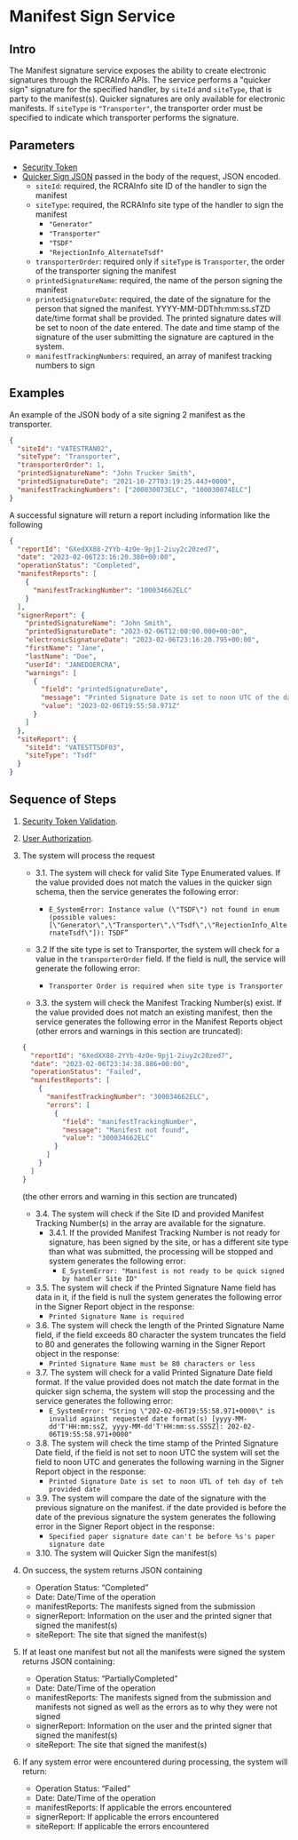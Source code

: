# Manifest Sign Service

## Intro

The Manifest signature service exposes the ability to create electronic signatures through the RCRAInfo APIs.
The service performs a "quicker sign" signature for the specified handler, by `siteId` and `siteType`, that is party to
the manifest(s). Quicker signatures are only available for electronic manifests. If `siteType` is `"Transporter"`, the
transporter order must be specified to indicate which transporter performs the signature.

## Parameters

- [Security Token](../authentication.md#security-tokens)
- [Quicker Sign JSON](https://github.com/USEPA/e-manifest/blob/master/Services-Information/Schema/quicker%20sign.json)
  passed in the body of the request, JSON encoded.
  - `siteId`: required, the RCRAInfo site ID of the handler to sign the manifest
  - `siteType`: required, the RCRAInfo site type of the handler to sign the manifest
    - `"Generator"`
    - `"Transporter"`
    - `"TSDF"`
    - `"RejectionInfo_AlternateTsdf"`
  - `transporterOrder`: required only if `siteType` is `Transporter`, the order of the transporter signing the
    manifest
  - `printedSignatureName`: required, the name of the person signing the manifest
  - `printedSignatureDate`: required, the date of the signature for the person that signed the manifest.
    YYYY-MM-DDThh:mm:ss.sTZD date/time format shall be provided. The printed signature dates will be set to noon of
    the date entered. The date and time stamp of the signature of the user submitting the signature are captured in
    the system.
  - `manifestTrackingNumbers`: required, an array of manifest tracking numbers to sign

## Examples

An example of the JSON body of a site signing 2 manifest as the transporter.

```json
{
  "siteId": "VATESTRAN02",
  "siteType": "Transporter",
  "transporterOrder": 1,
  "printedSignatureName": "John Trucker Smith",
  "printedSignatureDate": "2021-10-27T03:19:25.443+0000",
  "manifestTrackingNumbers": ["200030073ELC", "100030074ELC"]
}
```

A successful signature will return a report including information like the following

```json
{
  "reportId": "6XedXX88-2YYb-4zOe-9pj1-2iuy2c20zed7",
  "date": "2023-02-06T23:16:20.380+00:00",
  "operationStatus": "Completed",
  "manifestReports": [
    {
      "manifestTrackingNumber": "100034662ELC"
    }
  ],
  "signerReport": {
    "printedSignatureName": "John Smith",
    "printedSignatureDate": "2023-02-06T12:00:00.000+00:00",
    "electronicSignatureDate": "2023-02-06T23:16:20.795+00:00",
    "firstName": "Jane",
    "lastName": "Doe",
    "userId": "JANEDOERCRA",
    "warnings": [
      {
        "field": "printedSignatureDate",
        "message": "Printed Signature Date is set to noon UTC of the day of the provided date",
        "value": "2023-02-06T19:55:58.971Z"
      }
    ]
  },
  "siteReport": {
    "siteId": "VATESTTSDF03",
    "siteType": "Tsdf"
  }
}
```

## Sequence of Steps

1. [Security Token Validation](../authentication.md#security-token-validation).
2. [User Authorization](../authentication.md#user-authorization).
3. The system will process the request

   - 3.1. The system will check for valid Site Type Enumerated values. If the value provided does not
     match the values in the quicker sign schema, then the service generates the following error:

     - `E_SystemError: Instance value (\"TSDF\") not found in enum (possible values:[\"Generator\",\"Transporter\",\"Tsdf\",\"RejectionInfo_AlternateTsdf\"]): TSDF”`

   - 3.2 If the site type is set to Transporter, the system will check for a value in the `transporterOrder` field. If
     the field is null, the service will generate the following error:

     - `Transporter Order is required when site type is Transporter`

   - 3.3. the system will check the Manifest Tracking Number(s) exist. If the value provided does not match an existing
     manifest, then the service generates the following error in the Manifest Reports object (other errors and warnings
     in this section are truncated):

   ```json
   {
     "reportId": "6XedXX88-2YYb-4zOe-9pj1-2iuy2c20zed7",
     "date": "2023-02-06T23:34:38.886+00:00",
     "operationStatus": "Failed",
     "manifestReports": [
       {
         "manifestTrackingNumber": "300034662ELC",
         "errors": [
           {
             "field": "manifestTrackingNumber",
             "message": "Manifest not found",
             "value": "300034662ELC"
           }
         ]
       }
     ]
   }
   ```

   (the other errors and warning in this section are truncated)

   - 3.4. The system will check if the Site ID and provided Manifest Tracking Number(s) in the array are available for
     the signature.
     - 3.4.1. If the provided Manifest Tracking Number is not ready for signature, has been signed by the site, or
       has a different site type than what was submitted, the processing will be stopped and system generates the
       following error:
       - `E_SystemError: "Manifest is not ready to be quick signed by handler Site ID"`
   - 3.5. The system will check if the Printed Signature Name field has data in it, if the field is null the system
     generates the following error in the Signer Report object in the response:
     - `Printed Signature Name is required`
   - 3.6. The system will check the length of the Printed Signature Name field, if the field exceeds 80 character the
     system truncates the field to 80 and generates the following warning in the Signer Report object in the response:
     - `Printed Signature Name must be 80 characters or less`
   - 3.7. The system will check for a valid Printed Signature Date field format. If the value provided does not match
     the date format in the quicker sign schema, the system will stop the processing and the service generates the
     following error:
     - `E_SystemError: "String \"202-02-06T19:55:58.971+0000\" is invalid against requested date format(s) [yyyy-MM-dd'T'HH:mm:ssZ, yyyy-MM-dd'T'HH:mm:ss.SSSZ]: 202-02- 06T19:55:58.971+0000"`
   - 3.8. The system will check the time stamp of the Printed Signature Date field, if the field is not set to noon UTC
     the system will set the field to noon UTC and generates the following warning in the Signer Report object in the
     response:
     - `Printed Signature Date is set to noon UTL of teh day of teh provided date`
   - 3.9. The system will compare the date of the signature with the previous signature on the manifest. if the date
     provided is before the date of the previous signature the system generates the following error in the Signer
     Report object in the response:
     - `Specified paper signature date can't be before %s's paper signature date`
   - 3.10. The system will Quicker Sign the manifest(s)

4. On success, the system returns JSON containing

   - Operation Status: “Completed”
   - Date: Date/Time of the operation
   - manifestReports: The manifests signed from the submission
   - signerReport: Information on the user and the printed signer that signed the manifest(s)
   - siteReport: The site that signed the manifest(s)

5. If at least one manifest but not all the manifests were signed the system returns JSON containing:

   - Operation Status: “PartiallyCompleted”
   - Date: Date/Time of the operation
   - manifestReports: The manifests signed from the submission and manifests not signed as
     well as the errors as to why they were not signed
   - signerReport: Information on the user and the printed signer that signed the manifest(s)
   - siteReport: The site that signed the manifest(s)

6. If any system error were encountered during processing, the system will return:
   - Operation Status: “Failed”
   - Date: Date/Time of the operation
   - manifestReports: If applicable the errors encountered
   - signerReport: If applicable the errors encountered
   - siteReport: If applicable the errors encountered
